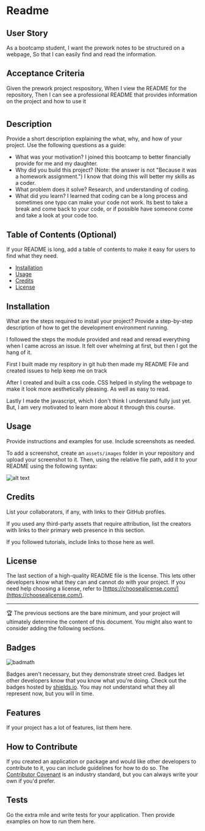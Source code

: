 # Readme

## User Story

As a bootcamp student,
I want the prework notes to be structured on a webpage,
So that I can easily find and read the information.

## Acceptance Criteria

Given the prework project respository,
When I view the README for the repository,
Then I can see a professional README that provides information on the project and how to use it

# <Prework-study-guide>

## Description

Provide a short description explaining the what, why, and how of your project. Use the following questions as a guide:

- What was your motivation?
I joined this bootcamp to better financially provide for me and my daughter.
- Why did you build this project? (Note: the answer is not "Because it was a homework assignment.")
I know that doing this will better my skills as a coder.
- What problem does it solve?
Research, and understanding of coding.
- What did you learn?
I learned that coding can be a long process and sometimes one typo can make your code not work. Its best to take a break and come back to your code, or if possible have someone come and take a look at your code too.

## Table of Contents (Optional)

If your README is long, add a table of contents to make it easy for users to find what they need.

- [Installation](#installation)
- [Usage](#usage)
- [Credits](#credits)
- [License](#license)

## Installation

What are the steps required to install your project? Provide a step-by-step description of how to get the development environment running.

I followed the steps the module provided and read and reread everything when I came across an issue.
It felt over whelming at first, but then I got the hang of it. 

First I built made my respitory in git hub
then made my README File and created issues to help keep me on track

After I created and built a css code. CSS helped in styling the webpage to make it look more aesthetically pleasing. As well as easy to read.

Lastly I made the javascript, which I don't think I understand fully just yet. But, I am very motivated to learn more about it through this course.

## Usage

Provide instructions and examples for use. Include screenshots as needed.

To add a screenshot, create an `assets/images` folder in your repository and upload your screenshot to it. Then, using the relative file path, add it to your README using the following syntax:

![alt text](assets/images/screenshot.png)

## Credits

List your collaborators, if any, with links to their GitHub profiles.

If you used any third-party assets that require attribution, list the creators with links to their primary web presence in this section.

If you followed tutorials, include links to those here as well.

## License

The last section of a high-quality README file is the license. This lets other developers know what they can and cannot do with your project. If you need help choosing a license, refer to [https://choosealicense.com/](https://choosealicense.com/).

---

🏆 The previous sections are the bare minimum, and your project will ultimately determine the content of this document. You might also want to consider adding the following sections.

## Badges

![badmath](https://img.shields.io/github/languages/top/nielsenjared/badmath)

Badges aren't necessary, but they demonstrate street cred. Badges let other developers know that you know what you're doing. Check out the badges hosted by [shields.io](https://shields.io/). You may not understand what they all represent now, but you will in time.

## Features

If your project has a lot of features, list them here.

## How to Contribute

If you created an application or package and would like other developers to contribute to it, you can include guidelines for how to do so. The [Contributor Covenant](https://www.contributor-covenant.org/) is an industry standard, but you can always write your own if you'd prefer.

## Tests

Go the extra mile and write tests for your application. Then provide examples on how to run them here.
